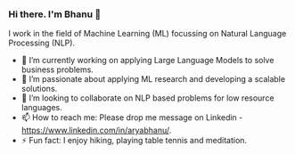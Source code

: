 ### Hi there. I'm Bhanu 👋

I work in the field of Machine Learning (ML) focussing on Natural Language Processing (NLP).

- 🔭 I’m currently working on applying Large Language Models to solve business problems.
- 🌱 I’m passionate about applying ML research and developing a scalable solutions.
- 👯 I’m looking to collaborate on NLP based problems for low resource languages.
- 📫 How to reach me: Please drop me message on Linkedin - https://www.linkedin.com/in/aryabhanu/.
- ⚡ Fun fact: I enjoy hiking, playing table tennis and meditation.

